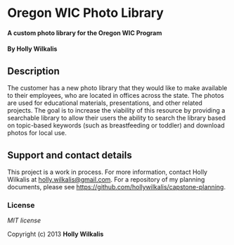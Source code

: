 # Oregon WIC Photo Library

#### A custom photo library for the Oregon WIC Program

#### By Holly Wilkalis

## Description

The customer has a new photo library that they would like to make available to their employees, who are located in offices across the state. The photos are used for educational materials, presentations, and other related projects. The goal is to increase the viability of this resource by providing a searchable library to allow their users the ability to search the library based on topic-based keywords (such as breastfeeding or toddler) and download photos for local use.


## Support and contact details

This project is a work in process. For more information, contact Holly Wilkalis at holly.wilkalis@gmail.com. For a repository of my planning documents, please see https://github.com/hollywilkalis/capstone-planning.


### License

*MIT license*

Copyright (c) 2013 **Holly Wilkalis**
